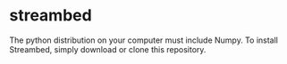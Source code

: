 # streambed

The python distribution on your computer must include Numpy. To install Streambed, simply download or clone this repository.
